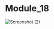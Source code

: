 # Module_18


![Screenshot (2)](https://github.com/johnmessing/Module_18/assets/120175258/d27a5c9e-28a3-47b4-83a7-82f45120908c)
